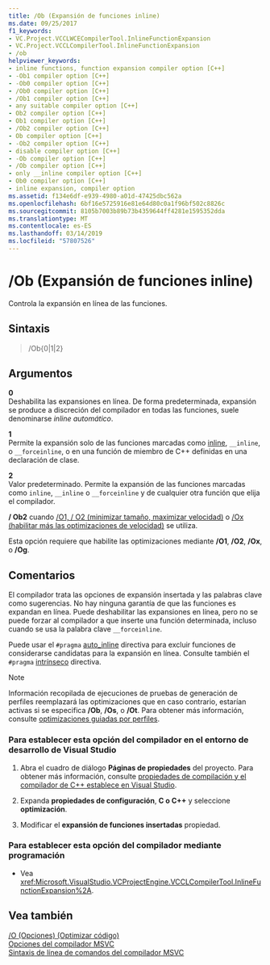 ```yaml
---
title: /Ob (Expansión de funciones inline)
ms.date: 09/25/2017
f1_keywords:
- VC.Project.VCCLWCECompilerTool.InlineFunctionExpansion
- VC.Project.VCCLCompilerTool.InlineFunctionExpansion
- /ob
helpviewer_keywords:
- inline functions, function expansion compiler option [C++]
- -Ob1 compiler option [C++]
- -Ob0 compiler option [C++]
- /Ob0 compiler option [C++]
- /Ob1 compiler option [C++]
- any suitable compiler option [C++]
- Ob2 compiler option [C++]
- Ob1 compiler option [C++]
- /Ob2 compiler option [C++]
- Ob compiler option [C++]
- -Ob2 compiler option [C++]
- disable compiler option [C++]
- -Ob compiler option [C++]
- /Ob compiler option [C++]
- only __inline compiler option [C++]
- Ob0 compiler option [C++]
- inline expansion, compiler option
ms.assetid: f134e6df-e939-4980-a01d-47425dbc562a
ms.openlocfilehash: 6bf16e5725916e81e64d80c0a1f96bf502c8826c
ms.sourcegitcommit: 8105b7003b89b73b4359644ff4281e1595352dda
ms.translationtype: MT
ms.contentlocale: es-ES
ms.lasthandoff: 03/14/2019
ms.locfileid: "57807526"
---
```

# <a name="ob-inline-function-expansion"></a>/Ob (Expansión de funciones inline)

Controla la expansión en línea de las funciones.

## <a name="syntax"></a>Sintaxis

> /Ob{0|1|2}

## <a name="arguments"></a>Argumentos

**0**<br/>
Deshabilita las expansiones en línea. De forma predeterminada, expansión se produce a discreción del compilador en todas las funciones, suele denominarse *inline automático*.

**1**<br/>
Permite la expansión solo de las funciones marcadas como [inline](../../cpp/inline-functions-cpp.md), `__inline`, o `__forceinline`, o en una función de miembro de C++ definidas en una declaración de clase.

**2**<br/>
Valor predeterminado. Permite la expansión de las funciones marcadas como `inline`, `__inline` o `__forceinline` y de cualquier otra función que elija el compilador.

**/ Ob2** cuando [/O1, / O2 (minimizar tamaño, maximizar velocidad)](o1-o2-minimize-size-maximize-speed.md) o [/Ox (habilitar más las optimizaciones de velocidad)](ox-full-optimization.md) se utiliza.

Esta opción requiere que habilite las optimizaciones mediante **/O1**, **/O2**, **/Ox**, o **/Og**.

## <a name="remarks"></a>Comentarios

El compilador trata las opciones de expansión insertada y las palabras clave como sugerencias. No hay ninguna garantía de que las funciones es expandan en línea. Puede deshabilitar las expansiones en línea, pero no se puede forzar al compilador a que inserte una función determinada, incluso cuando se usa la palabra clave `__forceinline`.

Puede usar el `#pragma` [auto_inline](../../preprocessor/auto-inline.md) directiva para excluir funciones de considerarse candidatas para la expansión en línea. Consulte también el `#pragma` [intrínseco](../../preprocessor/intrinsic.md) directiva.

> [!NOTE]
> Información recopilada de ejecuciones de pruebas de generación de perfiles reemplazará las optimizaciones que en caso contrario, estarían activas si se especifica **/Ob**, **/Os**, o **/Ot**. Para obtener más información, consulte [optimizaciones guiadas por perfiles](../profile-guided-optimizations.md).

### <a name="to-set-this-compiler-option-in-the-visual-studio-development-environment"></a>Para establecer esta opción del compilador en el entorno de desarrollo de Visual Studio

1. Abra el cuadro de diálogo **Páginas de propiedades** del proyecto. Para obtener más información, consulte [propiedades de compilación y el compilador de C++ establece en Visual Studio](../working-with-project-properties.md).

1. Expanda **propiedades de configuración**, **C o C++** y seleccione **optimización**.

1. Modificar el **expansión de funciones insertadas** propiedad.

### <a name="to-set-this-compiler-option-programmatically"></a>Para establecer esta opción del compilador mediante programación

- Vea <xref:Microsoft.VisualStudio.VCProjectEngine.VCCLCompilerTool.InlineFunctionExpansion%2A>.

## <a name="see-also"></a>Vea también

[/O (Opciones) (Optimizar código)](o-options-optimize-code.md)<br/>
[Opciones del compilador MSVC](compiler-options.md)<br/>
[Sintaxis de línea de comandos del compilador MSVC](compiler-command-line-syntax.md)

